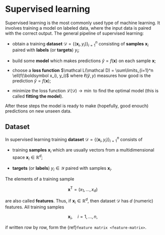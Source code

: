 # Supervised learning

Supervised learning is the most commonly used type of machine learning. It involves training a model on labeled data, where the input data is paired with the correct output. The general pipeline of supervised learning:

- obtain a training **dataset** $\mathcal D = \{(\boldsymbol x_i, y_i)\}_{i=1}^n$ consisting of **samples** $\boldsymbol x_i$ paired with **labels** (or **targets**) $y_i$;

- build some **model** which makes predictions $\widehat y = f(\boldsymbol x)$ on each sample $\boldsymbol x$;

- choose a **loss function** $\mathcal L(\mathcal D) = \sum\limits_{i=1}^n \ell(f(\boldsymbol x_i), y_i)$ where $\ell(\widehat y, y)$ measures how good is the prediction $\widehat y = f(\boldsymbol x)$;

- minimize the loss function $\mathcal L(\mathcal D) \to \min$ to find the optimal model (this is called **fitting the model**).

After these steps the model is ready to make (hopefully, good enouch) predictions on new unseen data.

## Dataset

In supervised learning training **dataset** $\mathcal D = \{(\boldsymbol x_i, y_i)\}_{i=1}^n$ consists of

- training **samples** $\boldsymbol x_i$ which are usually vectors from a multidimensional space $\boldsymbol x_i \in \mathbb R^d$;

- **targets** (or **labels**) $y_i \in \mathcal Y$ paired with samples $\boldsymbol x_i$.

The elements of a training sample

$$
    \boldsymbol x^{\mathsf T} = (x_1, \ldots, x_d)
$$

are also called **features**. Thus, if $\boldsymbol x_i \in \mathbb R^d$, then dataset $\mathcal D$ has $d$ (numeric) features. All training samples

$$
    \boldsymbol x_i, \quad i = 1, \ldots, n,
$$

if written row by row, form the {ref}`feature matrix <feature-matrix>`.
